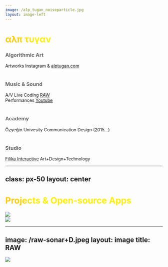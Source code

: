 ```yaml
---
image: /alp_tugan_noiseparticle.jpg
layout: image-left
---
```

# αλπ τυγαν

<v-click>

### Algorithmic Art
<div class="pt-2">Artworks <carbon:arrow-right class="inline"/> Instagram & <a href="https://www.alptugan.com" target="_blank">alptugan.com</a></div>
</v-click>
<br/>


<v-click>

### Music & Sound
<div class="pt-2">A/V Live Coding <carbon:arrow-right class="inline"/><a href="https://www.rawlivecoding.com" target="_blank"> RAW</a></div>
<div class="pt-2">Performances <carbon:arrow-right class="inline"/><a href="https://www.youtube.com/@rawlivecoding4863" target="_blank"> Youtube</a></div>
</v-click>
<br/>

<v-click>

### Academy
<div class="pt-4">Özyeğin Univesity <carbon:arrow-right class="inline"/> Communication Design (2015...)</div>

</v-click>
<br/>

<v-click>

### Studio
<div class="pt-4"><a href="https://www.filikatasarim.com/v2/portfolyo/" target="_blank">Filika Interactive</a> <carbon:arrow-right class="inline"/> Art+Design+Technology</div>

</v-click>
<!--
<div class="pt-4" text-color-gray>Sabancı Univesity </div>
<div class="pt-4" text-color-gray>İstinye Univesity </div>
-->

<style>
h1 {
  background-color: #ffcc00;
  background-image: linear-gradient(45deg, #ffcc00 10%, #ffee00 20%);
  background-size: 100%;
  -webkit-background-clip: text;
  -moz-background-clip: text;
  -webkit-text-fill-color: transparent;
  -moz-text-fill-color: transparent;
}

h3 {
  color: #666;
}
</style>

<!--Merhabalar herkes. Ben alptugan. Nerden nereye gidiyorum neler yaptım-->

---
class: px-50
layout: center
---

# Projects & Open-source Apps

<div class="grid grid-cols-2 px-0">
  <div>
    <a href="https://github.com/alptugan" target="_blank" alt="GitHub" class="m-2 text-22 slidev-icon-btn opacity-50 !border-none !hover:text-white">
      <carbon-logo-github />
    </a>
  </div>

  <div>
    <a href="https://instagram.com/alptugan" target="_blank" alt="Instagram" class="m-2 text-22 slidev-icon-btn opacity-50 !border-none !hover:text-white">
      <carbon-logo-instagram />
    </a>
  </div>

  <div>
    <a href="https://p5js.org/libraries/" target="_blank" alt="P5js" class="m-2 text-22 slidev-icon-btn opacity-50 !border-none !hover:text-white">
      <!--<logos-p5js />-->
      <img size-36 src='/p5js.svg' />
    </a>
  </div>

  <div>
    <a href="https://ofxaddons.com/categories/5-sound" target="_blank" alt="openframeworks" class="m-2 text-22 invert slidev-icon-btn opacity-50 !border-none !hover:text-white">
      <img size-32 src='/openframeworks.svg' />
    </a>
  </div>
</div>

<!-- Açık Kaynak

Neden paylaşıyorum?

 -->

---
image: /raw-sonar+D.jpeg
layout: image
title: RAW
---

<a mt--20 ml--5 href="https://open.spotify.com/artist/7f6C7oZyy2nlsZnugwdClw?si=37uTq-X1RFu_uKgcHQnc3w" target="_blank" alt="GitHub" class="m-0 slidev-icon-btn opacity-80 !border-none !hover:text-white">
  <img size-50 src='/spotify.svg' />
</a>


<!--
<img px-90 pt-60 src="/RAW_Gate_Cover.jpg"/>
Canlı Kodlama Nedir?

2016

Görsel-İşitsel Performanslar yapıyoruz.

Spotify'dan dinleyebilirsiniz. Sosyal Medya Kanallarından bakabilirsiniz.

Bir de Türkiye'de bu işler gelişsin diyerekten Algorave İstanbul Topluluğunu kurduk.

Discord

Bandcamp'ten Albümler

http://rawlivecoding.com/

-->
